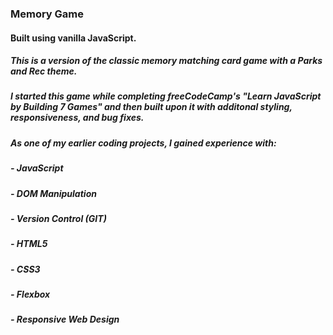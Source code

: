 ### Memory Game
#### Built using vanilla JavaScript.
##### This is a version of the classic memory matching card game with a Parks and Rec theme. 
##### I started this game while completing freeCodeCamp's "Learn JavaScript by Building 7 Games" and then built upon it with additonal styling, responsiveness, and bug fixes. 
##### As one of my earlier coding projects, I gained experience with: 
##### - JavaScript
##### - DOM Manipulation
##### - Version Control (GIT) 
##### - HTML5
##### - CSS3
##### - Flexbox
##### - Responsive Web Design
